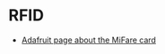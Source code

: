 # RFID


 * [Adafruit page about the MiFare card](https://learn.adafruit.com/adafruit-pn532-rfid-nfc/mifare)
